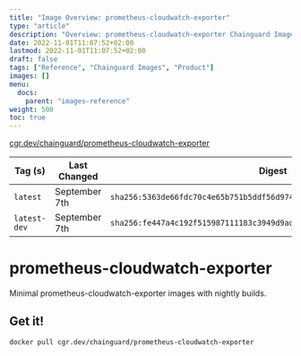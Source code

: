 ```yaml
---
title: "Image Overview: prometheus-cloudwatch-exporter"
type: "article"
description: "Overview: prometheus-cloudwatch-exporter Chainguard Image"
date: 2022-11-01T11:07:52+02:00
lastmod: 2022-11-01T11:07:52+02:00
draft: false
tags: ["Reference", "Chainguard Images", "Product"]
images: []
menu:
  docs:
    parent: "images-reference"
weight: 500
toc: true
---
```


[cgr.dev/chainguard/prometheus-cloudwatch-exporter](https://github.com/chainguard-images/images/tree/main/images/prometheus-cloudwatch-exporter)

| Tag (s)       | Last Changed  | Digest                                                                    |
|---------------|---------------|---------------------------------------------------------------------------|
|  `latest`     | September 7th | `sha256:5363de66fdc70c4e65b751b5ddf56d97416d52a6414136c2b055ca5ca064a91e` |
|  `latest-dev` | September 7th | `sha256:fe447a4c192f515987111183c3949d9ad5b6419a88036618661afe7a7a1878f6` |

# prometheus-cloudwatch-exporter

Minimal prometheus-cloudwatch-exporter images with nightly builds.

## Get it!

```shell
docker pull cgr.dev/chainguard/prometheus-cloudwatch-exporter
```
